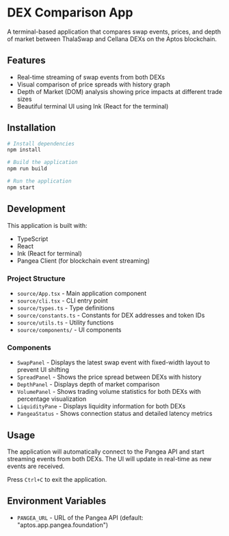 # DEX Comparison App

A terminal-based application that compares swap events, prices, and depth of market between ThalaSwap and Cellana DEXs on the Aptos blockchain.

## Features

- Real-time streaming of swap events from both DEXs
- Visual comparison of price spreads with history graph
- Depth of Market (DOM) analysis showing price impacts at different trade sizes
- Beautiful terminal UI using Ink (React for the terminal)

## Installation

```bash
# Install dependencies
npm install

# Build the application
npm run build

# Run the application
npm start
```

## Development

This application is built with:

- TypeScript
- React
- Ink (React for terminal)
- Pangea Client (for blockchain event streaming)

### Project Structure

- `source/App.tsx` - Main application component
- `source/cli.tsx` - CLI entry point
- `source/types.ts` - Type definitions
- `source/constants.ts` - Constants for DEX addresses and token IDs
- `source/utils.ts` - Utility functions
- `source/components/` - UI components

### Components

- `SwapPanel` - Displays the latest swap event with fixed-width layout to prevent UI shifting
- `SpreadPanel` - Shows the price spread between DEXs with history
- `DepthPanel` - Displays depth of market comparison
- `VolumePanel` - Shows trading volume statistics for both DEXs with percentage visualization
- `LiquidityPane` - Displays liquidity information for both DEXs
- `PangeaStatus` - Shows connection status and detailed latency metrics

## Usage

The application will automatically connect to the Pangea API and start streaming events from both DEXs. The UI will update in real-time as new events are received.

Press `Ctrl+C` to exit the application.

## Environment Variables

- `PANGEA_URL` - URL of the Pangea API (default: "aptos.app.pangea.foundation")
